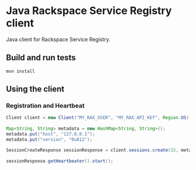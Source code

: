 # Java Rackspace Service Registry client

Java client for Rackspace Service Registry.

## Build and run tests

	mvn install

## Using the client

### Registration and Heartbeat

```java
Client client = new Client("MY_RAX_USER", "MY_RAX_API_KEY", Region.US);
    
Map<String, String> metadata = new HashMap<String, String>();
metadata.put("host", "127.0.0.1");
metadata.put("version", "0u812");

SessionCreateResponse sessionResponse = client.sessions.create(15, metadata);
    
sessionResponse.getHeartbeater().start();
```
